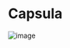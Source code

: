 # Capsula
![image](https://github.com/1337thai/Capsula/assets/105496462/9fc7fb3d-ab82-4da6-b356-8c2c67ee9d66)
